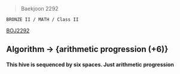 >Baekjoon 2292

```BRONZE II / MATH / Class II```

[BOJ2292](https://www.acmicpc.net/problem/2292)<br>
<h2> Algorithm -> {arithmetic progression (+6)}

<h4>  This hive is sequenced by six spaces. Just arithmetic progression </h4>

